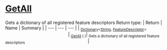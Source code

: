 # [GetAll](./FeatureDescriptor-100663418.md)

Gets a dictionary of all registered feature descriptors
Return type:
| Return | Name | Summary | 
| --- | --- | --- | 
| <sub>[Dictionary](https://docs.microsoft.com/en-us/dotnet/api/System.Collections.Generic.Dictionary-2)\<[String](https://docs.microsoft.com/en-us/dotnet/api/System.String), [FeatureDescriptor](./../FeatureDescriptor.md)></sub><img width=200/>| <sub>[GetAll](./FeatureDescriptor-100663418.md) (  )</sub>| <sub>Gets a dictionary of all registered feature descriptors</sub><img width=200/>| <br>



